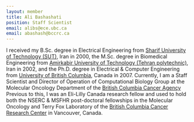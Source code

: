```yaml
---
layout: member
title: Ali Bashashati
position: Staff Scientist
email: alibs@ece.ubc.ca
email: abashash@bccrc.ca
---
```


I received my B.Sc. degree in Electrical Engineering from [Sharif University of Technology (SUT)]( http://www.sharif.edu/), Iran in 2000, the M.Sc. degree in Biomedical Engineering from [Amirkabir University of Technology (Tehran polytechnic)]( http://www.aut.ac.ir/), Iran in 2002, and the Ph.D. degree in Electrical & Computer Engineering from [University of British Columbia](https://www.ubc.ca), Canada in 2007.
Currently, I am a Staff Scientist and Director of Operation of Computational Biology Group at the Molecular Oncology Department of the [British Columbia Cancer Agency]( http://www.bccancer.bc.ca/) Previous to this, I was an Eli-Lilly Canada research fellow and used to hold both the NSERC & MSFHR post-doctoral fellowships in the Molecular Oncology and Terry Fox Laboratory of the [British Columbia Cancer Research Center](http://www.bccrc.ca) in Vancouver, Canada.
